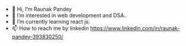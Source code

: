 - 👋 Hi, I’m Raunak Pandey
- 👀 I’m interested in web development and DSA..
- 🌱 I’m currently learning react js.
- 📫 How to reach me by linkedin https://www.linkedin.com/in/raunak-pandey-393830250/


<!---
pandeyjiii536/pandeyjiii536 is a ✨ special ✨ repository because its `README.md` (this file) appears on your GitHub profile.
You can click the Preview link to take a look at your changes.
--->
